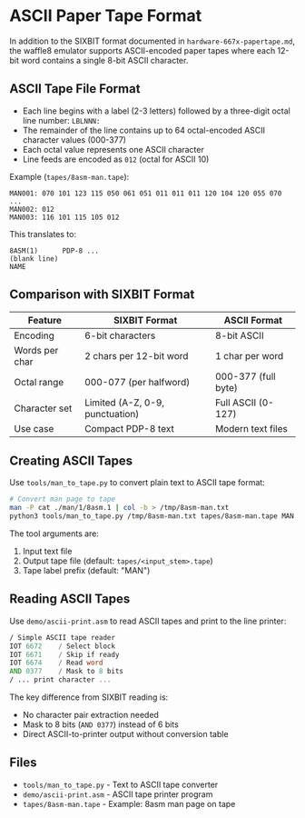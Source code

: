 # ASCII Paper Tape Format

In addition to the SIXBIT format documented in `hardware-667x-papertape.md`, the waffle8 emulator supports ASCII-encoded paper tapes where each 12-bit word contains a single 8-bit ASCII character.

## ASCII Tape File Format

- Each line begins with a label (2-3 letters) followed by a three-digit octal line number: `LBLNNN:`
- The remainder of the line contains up to 64 octal-encoded ASCII character values (000-377)
- Each octal value represents one ASCII character
- Line feeds are encoded as `012` (octal for ASCII 10)

Example (`tapes/8asm-man.tape`):
```
MAN001: 070 101 123 115 050 061 051 011 011 011 120 104 120 055 070 ...
MAN002: 012
MAN003: 116 101 115 105 012
```

This translates to:
```
8ASM(1)      PDP-8 ...
(blank line)
NAME
```

## Comparison with SIXBIT Format

| Feature | SIXBIT Format | ASCII Format |
|---------|---------------|--------------|
| Encoding | 6-bit characters | 8-bit ASCII |
| Words per char | 2 chars per 12-bit word | 1 char per word |
| Octal range | 000-077 (per halfword) | 000-377 (full byte) |
| Character set | Limited (A-Z, 0-9, punctuation) | Full ASCII (0-127) |
| Use case | Compact PDP-8 text | Modern text files |

## Creating ASCII Tapes

Use `tools/man_to_tape.py` to convert plain text to ASCII tape format:

```bash
# Convert man page to tape
man -P cat ./man/1/8asm.1 | col -b > /tmp/8asm-man.txt
python3 tools/man_to_tape.py /tmp/8asm-man.txt tapes/8asm-man.tape MAN
```

The tool arguments are:
1. Input text file
2. Output tape file (default: `tapes/<input_stem>.tape`)
3. Tape label prefix (default: "MAN")

## Reading ASCII Tapes

Use `demo/ascii-print.asm` to read ASCII tapes and print to the line printer:

```asm
/ Simple ASCII tape reader
IOT 6672    / Select block
IOT 6671    / Skip if ready
IOT 6674    / Read word
AND 0377    / Mask to 8 bits
/ ... print character ...
```

The key difference from SIXBIT reading is:
- No character pair extraction needed
- Mask to 8 bits (`AND 0377`) instead of 6 bits
- Direct ASCII-to-printer output without conversion table

## Files

- `tools/man_to_tape.py` - Text to ASCII tape converter
- `demo/ascii-print.asm` - ASCII tape printer program
- `tapes/8asm-man.tape` - Example: 8asm man page on tape
